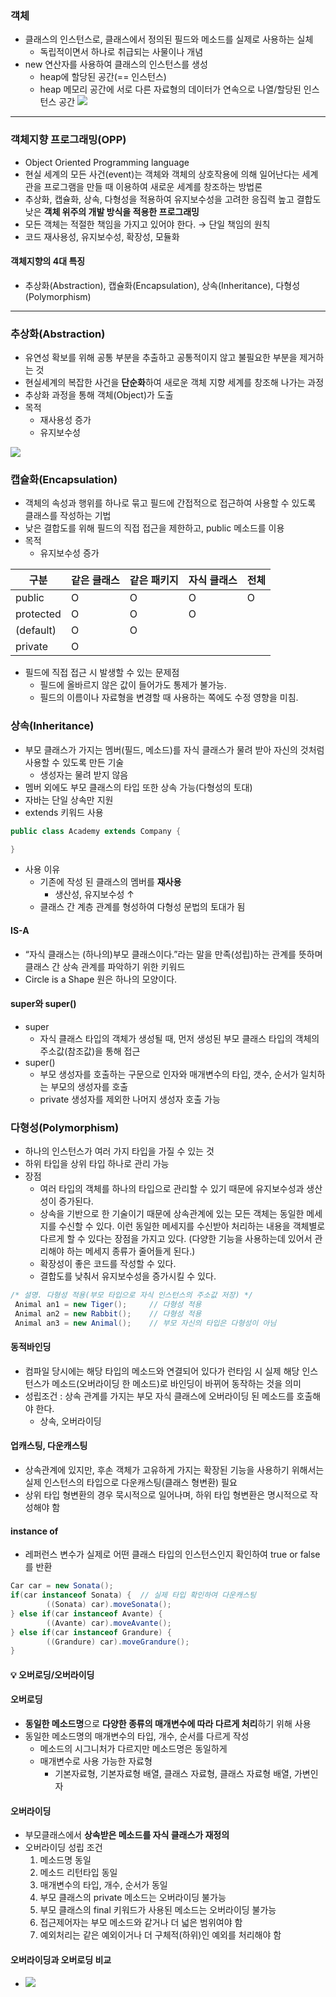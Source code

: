 ### 객체
- 클래스의 인스턴스로, 클래스에서 정의된 필드와 메소드를 실제로 사용하는 실체
  - 독립적이면서 하나로 취급되는 사물이나 개념
- new 연산자를 사용하여 클래스의 인스턴스를 생성
  - heap에 할당된 공간(== 인스턴스)
  - heap 메모리 공간에 서로 다른 자료형의 데이터가 연속으로 나열/할당된 인스턴스 공간
![](https://velog.velcdn.com/images/hso07202/post/5d72c3b1-1bde-49b9-885c-4782dd4fc016/image.png)

---

### 객체지향 프로그래밍(OPP)
- Object Oriented Programming language
- 현실 세계의 모든 사건(event)는 객체와 객체의 상호작용에 의해 일어난다는 세계관을 프로그램을 만들 때 이용하여 새로운 세계를 창조하는 방법론
- 추상화, 캡슐화, 상속, 다형성을 적용하여 유지보수성을 고려한 응집력 높고 결합도 낮은 **객체 위주의 개발 방식을 적용한 프로그래밍**
- 모든 객체는 적절한 책임을 가지고 있어야 한다. → 단일 책임의 원칙 
- 코드 재사용성, 유지보수성, 확장성, 모듈화

#### 객체지향의 4대 특징
- 추상화(Abstraction), 캡슐화(Encapsulation), 상속(Inheritance), 다형성(Polymorphism)

---

### 추상화(Abstraction)
- 유연성 확보를 위해 공통 부분을 추출하고 공통적이지 않고 불필요한 부분을 제거하는 것
- 현실세계의 복잡한 사건을 **단순화**하여 새로운 객체 지향 세계를 창조해 나가는 과정
- 추상화 과정을 통해 객체(Object)가 도출
- 목적
  - 재사용성 증가
  - 유지보수성
  
![](https://velog.velcdn.com/images/hso07202/post/6bed7000-8402-44b8-8608-9999a9bec1ba/image.png)

### 캡슐화(Encapsulation)
- 객체의 속성과 행위를 하나로 묶고 필드에 간접적으로 접근하여 사용할 수 있도록 클래스를 작성하는 기법
- 낮은 결합도를 위해 필드의 직접 접근을 제한하고, public 메소드를 이용
- 목적
  - 유지보수성 증가
  
| 구분 | 같은 클래스 | 같은 패키지  | 자식 클래스 | 전체 |
| --- | --- | --- | --- | --- |
| public | O | O | O | O |
| protected | O | O | O |  |
| (default) | O | O |  |  |
| private | O |  |  |  |  

- 필드에 직접 접근 시 발생할 수 있는 문제점
  - 필드에 올바르지 않은 값이 들어가도 통제가 불가능.
  - 필드의 이름이나 자료형을 변경할 때 사용하는 쪽에도 수정 영향을 미침.

### 상속(Inheritance)
- 부모 클래스가 가지는 멤버(필드, 메소드)를 자식 클래스가 물려 받아 자신의 것처럼 사용할 수 있도록 만든 기술
  - 생성자는 물려 받지 않음
- 멤버 외에도 부모 클래스의 타입 또한 상속 가능(다형성의 토대)
- 자바는 단일 상속만 지원
- extends 키워드 사용
```java
public class Academy extends Company {

}
```
- 사용 이유
  - 기존에 작성 된 클래스의 멤버를 **재사용**
    - 생산성, 유지보수성 ↑
  - 클래스 간 계층 관계를 형성하여 다형성 문법의 토대가 됨

#### IS-A
- “자식 클래스는 (하나의)부모 클래스이다.”라는 말을 만족(성립)하는 관계를 뜻하며 클래스 간 상속 관계를 파악하기 위한 키워드
- Circle is a Shape 원은 하나의 모양이다.
  
#### super와 super()
- super
  - 자식 클래스 타입의 객체가 생성될 때, 먼저 생성된 부모 클래스 타입의 객체의 주소값(참조값)을 통해 접근
- super()
  - 부모 생성자를 호출하는 구문으로 인자와 매개변수의 타입, 갯수, 순서가 일치하는 부모의 생성자를 호출
  - private 생성자를 제외한 나머지 생성자 호출 가능
  
### 다형성(Polymorphism)
- 하나의 인스턴스가 여러 가지 타입을 가질 수 있는 것
- 하위 타입을 상위 타입 하나로 관리 가능
- 장점
    - 여러 타입의 객체를 하나의 타입으로 관리할 수 있기 때문에 유지보수성과 생산성이 증가된다.
    - 상속을 기반으로 한 기술이기 때문에 상속관계에 있는 모든 객체는 동일한 메세지를 수신할 수 있다. 이런 동일한 메세지를 수신받아 처리하는 내용을 객체별로 다르게 할 수 있다는 장점을 가지고 있다. (다양한 기능을 사용하는데 있어서 관리해야 하는 메세지 종류가 줄어들게 된다.)
    - 확장성이 좋은 코드를 작성할 수 있다.
    - 결합도를 낮춰서 유지보수성을 증가시킬 수 있다.
```java
/* 설명. 다형성 적용(부모 타입으로 자식 인스턴스의 주소값 저장) */
 Animal an1 = new Tiger();     // 다형성 적용 
 Animal an2 = new Rabbit();    // 다형성 적용
 Animal an3 = new Animal();    // 부모 자신의 타입은 다형성이 아님
```

#### 동적바인딩
- 컴파일 당시에는 해당 타입의 메소드와 연결되어 있다가 런타임 시 실제 해당 인스턴스가 메소드(오버라이딩 한 메소드)로 바인딩이 바뀌어 동작하는 것을 의미
- 성립조건 : 상속 관계를 가지는 부모 자식 클래스에 오버라이딩 된 메소드를 호출해야 한다.
  - 상속, 오버라이딩

#### 업캐스팅, 다운캐스팅
- 상속관계에 있지만, 후손 객체가 고유하게 가지는 확장된 기능을 사용하기 위해서는 실제 인스턴스의 타입으로 다운캐스팅(클래스 형변환) 필요
- 상위 타입 형변환의 경우 묵시적으로 일어나며, 하위 타입 형변환은 명시적으로 작성해야 함

#### instance of
- 레퍼런스 변수가 실제로 어떤 클래스 타입의 인스턴스인지 확인하여 true or false를 반환

```java
Car car = new Sonata();
if(car instanceof Sonata) {  // 실제 타입 확인하여 다운캐스팅
		((Sonata) car).moveSonata(); 
} else if(car instanceof Avante) {
		((Avante) car).moveAvante();
} else if(car instanceof Grandure) {
		((Grandure) car).moveGrandure();
}
```

#### 💡 오버로딩/오버라이딩

#### 오버로딩
- **동일한 메소드명**으로 **다양한 종류의 매개변수에 따라 다르게 처리**하기 위해 사용
- 동일한 메소드명의 매개변수의 타입, 개수, 순서를 다르게 작성
  - 메소드의 시그니처가 다르지만 메소드명은 동일하게
  - 매개변수로 사용 가능한 자료형
    - 기본자료형, 기본자료형 배열, 클래스 자료형, 클래스 자료형 배열, 가변인자

#### 오버라이딩
- 부모클래스에서 **상속받은 메소드를 자식 클래스가 재정의**
- 오버라이딩 성립 조건
  1. 메소드명 동일
  2. 메소드 리턴타입 동일
  3. 매개변수의 타입, 개수, 순서가 동일
  4. 부모 클래스의 private 메소드는 오버라이딩 불가능
  5. 부모 클래스의 final 키워드가 사용된 메소드는 오버라이딩 불가능
  6. 접근제어자는 부모 메소드와 같거나 더 넓은 범위여야 함
  7. 예외처리는 같은 예외이거나 더 구체적(하위)인 예외를 처리해야 함
 
#### 오버라이딩과 오버로딩 비교
- ![](https://velog.velcdn.com/images/hso07202/post/4bad5321-d8d3-4fe4-8139-d127b7fd1017/image.png)
